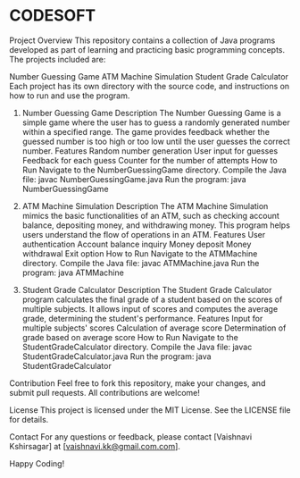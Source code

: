 # CODESOFT
Project Overview
This repository contains a collection of Java programs developed as part of learning and practicing basic programming concepts. The projects included are:

Number Guessing Game
ATM Machine Simulation
Student Grade Calculator
Each project has its own directory with the source code, and instructions on how to run and use the program.

1. Number Guessing Game
Description
  The Number Guessing Game is a simple game where the user has to guess a randomly generated number within a specified range. The game provides feedback whether the guessed number is too high or too low until the 
  user guesses the correct number.
Features
   Random number generation
   User input for guesses
   Feedback for each guess
   Counter for the number of attempts
How to Run
    Navigate to the NumberGuessingGame directory.
    Compile the Java file: javac NumberGuessingGame.java
    Run the program: java NumberGuessingGame
   
2. ATM Machine Simulation
Description
    The ATM Machine Simulation mimics the basic functionalities of an ATM, such as checking account balance, depositing money, and withdrawing money. This program helps users understand the flow of operations in 
    an ATM.
Features
    User authentication
    Account balance inquiry
    Money deposit
    Money withdrawal
    Exit option
How to Run
   Navigate to the ATMMachine directory.
   Compile the Java file: javac ATMMachine.java
   Run the program: java ATMMachine

4. Student Grade Calculator
Description
   The Student Grade Calculator program calculates the final grade of a student based on the scores of multiple subjects. It allows input of scores and computes the average grade, determining the student's 
   performance.
Features
   Input for multiple subjects' scores
   Calculation of average score
   Determination of grade based on average score
How to Run
   Navigate to the StudentGradeCalculator directory.
   Compile the Java file: javac StudentGradeCalculator.java
   Run the program: java StudentGradeCalculator
   
Contribution
Feel free to fork this repository, make your changes, and submit pull requests. All contributions are welcome!

License
This project is licensed under the MIT License. See the LICENSE file for details.

Contact
For any questions or feedback, please contact [Vaishnavi Kshirsagar] at [vaishnavi.kk@gmail.com.com].

Happy Coding!

